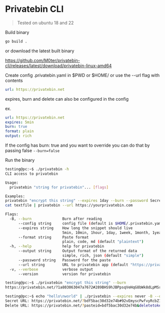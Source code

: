 # Privatebin CLI

> Tested on ubuntu 18 and 22

Build binary

```bash
go build .
```

or download the latest built binary

https://github.com/M0ter/privatebin-cli/releases/latest/download/privatebin-linux-amd64

Create config .privatebin.yaml in $PWD or $HOME/ or use the --url flag with contents

```yaml
url: https://privatebin.net
```

expires, burn and delete can also be configured in the config

ex.
```yaml
url: https://privatebin.net
expires: 5min
burn: true
format: plain
output: rich
```

If the config has burn: true and you want to override you can do that by passing false `--burn=false`

Run the binary
```bash
testing@pc:~$ ./privatebin -h
CLI access to privatebin

Usage:
  privatebin "string for privatebin"... [flags]

Examples:
privatebin "encrypt this string" --expires 1day --burn --password Secret
cat textfile | privatebin --url https://yourprivatebin.com

Flags:
  -B, --burn              Burn after reading
      --config string     config file (default is $HOME/.privatebin.yaml or $PWD/.privatebin.yaml)
      --expires string    How long the snippet should live
                          5min, 10min, 1hour, 1day, 1week, 1month, 1year, never (default "5min")
      --format string     Paste format
                          plain, code, md (default "plaintext")
  -h, --help              help for privatebin
      --output string     Output format of the returned data
                          simple, rich, json (default "simple")
      --password string   Password for the paste
      --url string        URL to privatebin app (default "https://privatebin.net")
  -v, --verbose           verbose output
      --version           version for privatebin
```

```bash
testing@pc:~$ ./privatebin "encrypt this string" --burn
https://privatebin.net/?1a803063047a7672#289BHS9hJBPpsqVeHqG8bWk8dLpMSreAcx9QGKQb5Gox
```

```bash
testing@pc:~$ echo "hello\nworld" | ./privatebin --expires never -B --output rich
Secret URL: https://privatebin.net/?bdf5bac30d32e74b#92vEmyscPwfvyRcbZ1eRxf2mZ1HKdhWdm4Q7iWNEnU3s
Delete URL: https://privatebin.net/?pasteid=bdf5bac30d32e74b&deletetoken=2aaeee6ccd4d54e57e86483c6e3d02fcd1430078bdce2249089f62bb411bfb69
```
